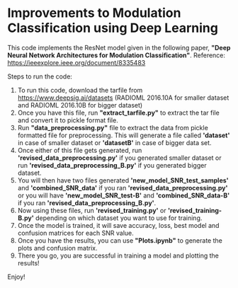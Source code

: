 # Improvements to Modulation Classification using Deep Learning

This code implements the ResNet model given in the following paper, **"Deep Neural Network Architectures for Modulation Classification"**.
Reference: https://ieeexplore.ieee.org/document/8335483

Steps to run the code:

1. To run this code, download the tarfile from https://www.deepsig.ai/datasets (RADIOML 2016.10A for smaller dataset and RADIOML 2016.10B for bigger dataset)
2. Once you have this file, run **"extract_tarfile.py"** to extract the tar file and convert it to pickle format file.
3. Run **"data_preprocessing.py"** file to extract the data from pickle formatted file for preprocessing. This will generate a file called **'dataset'** in case of smaller dataset or **'datasetB'** in case of bigger data set.
4. Once either of this file gets generated, run **'revised_data_preprocessing.py'** if you generated smaller dataset or run **'revised_data_preprocessing_B.py'** if you generated bigger dataset. 
5. You will then have two files generated **'new_model_SNR_test_samples'** and **'combined_SNR_data'** if you ran **'revised_data_preprocessing.py'** or you will have **'new_model_SNR_test-B'** and **'combined_SNR_data-B'** if you ran **'revised_data_preprocessing_B.py'**. 
6. Now using these files, run **'revised_training.py'** or **'revised_training-B.py'** depending on which dataset you want to use for training. 
7. Once the model is trained, it will save accuracy, loss, best model and confusion matrices for each SNR value.
8. Once you have the results, you can use **"Plots.ipynb"** to generate the plots and confusion matrix. 
9. There you go, you are successful in training a model and plotting the results!


Enjoy!
